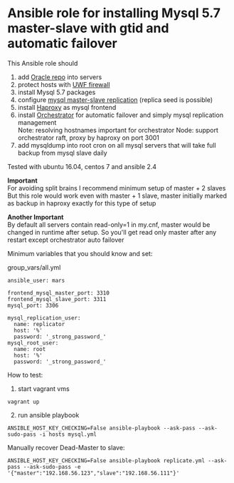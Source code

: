 # Ansible role for installing Mysql 5.7 master-slave with gtid and automatic failover

This Ansible role should
1) add [Oracle repo](https://dev.mysql.com/downloads/repo/apt/) into servers
2) protect hosts with [UWF firewall](https://en.wikipedia.org/wiki/Uncomplicated_Firewall)
3) install Mysql 5.7 packages
4) configure [mysql master-slave replication](https://dev.mysql.com/doc/refman/5.7/en/replication.html) (replica seed is possible)
5) install [Haproxy](https://en.wikipedia.org/wiki/HAProxy) as mysql frontend
6) install [Orchestrator](https://github.com/github/orchestrator) for automatic failover and simply mysql replication management  
Note: resolving hostnames important for orchestrator
Node: support orchestrator raft, proxy by haproxy on port 3001
7) add mysqldump into root cron on all mysql servers that will take full backup from mysql slave daily

Tested with ubuntu 16.04, centos 7 and ansible 2.4

**Important**  
For avoiding split brains I recommend minimum setup of master + 2 slaves  
But this role would work even with master + 1 slave, master initially marked as backup in haproxy exactly for this type of setup

**Another Important**  
By default all servers contain read-only=1 in my.cnf, master would be changed in runtime after setup.
So you'll get read only master after any restart except orchestrator auto failover

Minimum variables that you should know and set:

group_vars/all.yml
```
ansible_user: mars

frontend_mysql_master_port: 3310
frontend_mysql_slave_port: 3311
mysql_port: 3306

mysql_replication_user:
  name: replicator
  host: '%'
  password: '_strong_password_'
mysql_root_user:
  name: root
  host: '%'
  password: '_strong_password_'
```

How to test:
1) start vagrant vms
```
vagrant up
```
2) run ansible playbook
```
ANSIBLE_HOST_KEY_CHECKING=False ansible-playbook --ask-pass --ask-sudo-pass -i hosts mysql.yml
```

Manually recover Dead-Master to slave:

```
ANSIBLE_HOST_KEY_CHECKING=False ansible-playbook replicate.yml --ask-pass --ask-sudo-pass -e '{"master":"192.168.56.123","slave":"192.168.56.111"}'
```
